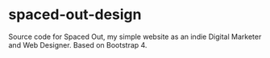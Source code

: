 # spaced-out-design
Source code for Spaced Out, my simple website as an indie Digital Marketer and Web Designer. Based on Bootstrap 4.
